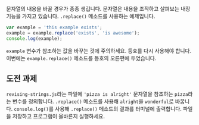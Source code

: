 [&EXEC]: # (touch revising-strings.js && javascripting select revising_strings && bouncecode editor-reset && bouncecode editor-open revising-strings.js)
[&RUN]: # (node revising-strings.js)
[&TEST]: # (javascripting select revising_strings && javascripting run revising-strings.js && javascripting verify revising-strings.js)

문자열의 내용을 바꿀 경우가 종종 생깁니다.
문자열은 내용을 조작하고 살펴보는 내장 기능을 가지고 있습니다.
`.replace()` 메소드를 사용하는 예제입니다.
```js
var example = 'this example exists';
example = example.replace('exists', 'is awesome');
console.log(example);
```
`example` 변수가 참조하는 값을 바꾸는 것에 주의하세요. 등호를 다시 사용해야 합니다. 이번에는 `example.replace()` 메소드를 등호의 오른편에 두었습니다.
## 도전 과제
`revising-strings.js`라는 파일에 `'pizza is alright'` 문자열을 참조하는 `pizza`라는 변수를 정의합니다.
`.replace()` 메소드를 사용해 `alright`을 `wonderful`로 바꿉니다.
`console.log()`를 사용해 `.replace()` 메소드의 결과를 터미널에 출력합니다.
파일을 저장하고 프로그램이 올바른지 실행하세요.